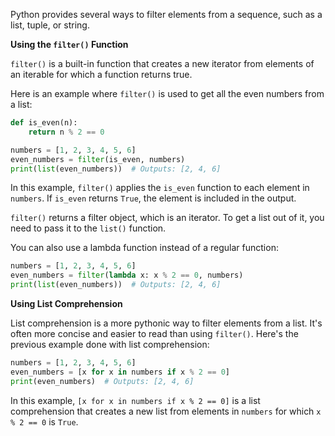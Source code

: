 Python provides several ways to filter elements from a sequence, such as a list, tuple, or string. 

**Using the `filter()` Function**

`filter()` is a built-in function that creates a new iterator from elements of an iterable for which a function returns true. 

Here is an example where `filter()` is used to get all the even numbers from a list:

```python
def is_even(n):
    return n % 2 == 0

numbers = [1, 2, 3, 4, 5, 6]
even_numbers = filter(is_even, numbers)
print(list(even_numbers))  # Outputs: [2, 4, 6]
```

In this example, `filter()` applies the `is_even` function to each element in `numbers`. If `is_even` returns `True`, the element is included in the output.

`filter()` returns a filter object, which is an iterator. To get a list out of it, you need to pass it to the `list()` function.

You can also use a lambda function instead of a regular function:

```python
numbers = [1, 2, 3, 4, 5, 6]
even_numbers = filter(lambda x: x % 2 == 0, numbers)
print(list(even_numbers))  # Outputs: [2, 4, 6]
```

**Using List Comprehension**

List comprehension is a more pythonic way to filter elements from a list. It's often more concise and easier to read than using `filter()`. Here's the previous example done with list comprehension:

```python
numbers = [1, 2, 3, 4, 5, 6]
even_numbers = [x for x in numbers if x % 2 == 0]
print(even_numbers)  # Outputs: [2, 4, 6]
```

In this example, `[x for x in numbers if x % 2 == 0]` is a list comprehension that creates a new list from elements in `numbers` for which `x % 2 == 0` is `True`.